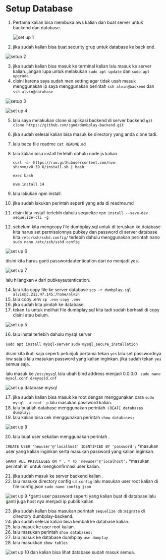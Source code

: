 # Setup Database

1. Pertama kalian bisa membuka aws kalian dan buat server untuk backend dan database.

   ![set up 1](https://user-images.githubusercontent.com/90166916/139522575-903e920a-4a17-449a-a605-97cc6e2c4266.png)

2. jika sudah kalian bisa buat security grup untuk database ke back end.

  ![setup 2](https://user-images.githubusercontent.com/90166916/139522632-5e1e19b1-4dee-4163-a31f-79392c10b1aa.png)

3. jika sudah kalian bisa masuk ke terminal kalian lalu masuk ke server kalian. jangan lupa untuk melakukan `sudo apt update` dan `sudo apt upgrade`
4. disini karena saya sudah men setting agar tidak usah masuk menggunakan ip saya menggunakan perintah `ssh alvin@backend` dan `ssh alvin@database`

  ![setup 3](https://user-images.githubusercontent.com/90166916/139522738-7b699303-fc17-46d1-a524-fcb3a87bed37.png)

  ![set up 4](https://user-images.githubusercontent.com/90166916/139522744-03bbc07b-1caf-4dee-9869-1468e8cd6fdc.png)

5. lalu saya melakukan clone si aplikasi backend di server backend `git clone https://github.com/sgnd/dumbplay-backend.git`
6. jika sudah selesai kalian bisa masuk ke directory yang anda clone tadi.
7. lalu baca file readme `cat README.md`
8. lalu kalian bisa install terlebih dahulu node.js kalian
   
   `curl -o- https://raw.githubusercontent.com/nvm-sh/nvm/v0.39.0/install.sh | bash`
   
   `exec bash`
   
   `nvm install 14`
   
9. lalu lakukan npm install.
10. jika sudah lakukan perintah seperti yang ada di readme.md 
11. disini kita install terlebih dahulu sequelize `npm install --save-dev sequelize-cli -g`
12. sebelum kita mengcopy file dumbplay.sql untuk di teruskan ke database kita harus set permissionnya pubkey dan password di server database kita `/etc/ssh/sshd.config/` terlebih dahulu menggunakan perintah nano `sudo nano /etc/ssh/sshd.config`

   ![set up 6](https://user-images.githubusercontent.com/90166916/139525789-4b7c7a47-c8d9-444c-a037-45949d5e97f7.png)
   
   disini kita harus ganti passwordautentication dari no menjadi yes.

   ![set up 7](https://user-images.githubusercontent.com/90166916/139525830-28b0a5d6-50eb-4c84-8e8a-c35ff04956f9.png)
   
   lalu hilangkan `#` dari pubkeyautentication.

14. lalu kita copy file ke server database `scp -r dumbplay.sql alvin@3.212.47.145:/home/alvin`
15. lalu copy .env `cp .env-copy .env`
16. jika sudah kita pindah ke database.
17. tekan `ls` untuk melihat file dumbplay.sql kita tadi sudah berhasil di copy disini atau belum.
   
   ![set up 5](https://user-images.githubusercontent.com/90166916/139523214-55a01d8a-befe-4759-8eda-bacc892093fe.png)

16. lalu instal terlebih dahulu mysql server

   `sudo apt install mysql-server`
   `sudo mysql_secure_installation`
   
   disini kita ikuti saja seperti petunjuk pertama tekan `yes` lalu set passwordnya low saja `0` lalu masukan password yang kalian inginkan. jika sudah tekan `yes` semua saja.
   
   lalu masuk ke `/etc/mysql` lalu ubah bind address menjadi 0.0.0.0 ` sudo nano mysql.conf.d/mysqld.cnf`
   
   ![set up database mysql](https://user-images.githubusercontent.com/90166916/139527645-3104ba36-41bb-42d3-b81f-218567559fd7.png)
   
17. jika sudah kalian bisa masuk ke root dengan menggunakan cara `sudo mysql -u root -p` lalu masukan password kalian.
18. lalu buatlah database menggunakan perintah. `CREATE databases dumplay;`
19. lalu kalian bisa cek menggunakan perintah `show databases;`

   ![set up 8](https://user-images.githubusercontent.com/90166916/139526306-d43e1668-8977-45e7-809d-cce68f792474.png)

20. lalu buat user sekalian menggunakan perintah .

   `CREATE USER 'newuser'@'localhost' IDENTIFIED BY 'password';`
    *masukan user yang kalian inginkan serta masukan password yang kalian inginkan.
   
   `GRANT ALL PRIVILEGES ON * . * TO 'newuser'@'localhost';`
    *masukan perintah ini untuk mengkonfirmasi user kalian.
    
21. jika sudah masuk ke server backend kalian .
22. lalu masuke directory config `cd config` lalu masukan user root kalian di file config.json `sudo nano config.json`

   ![set up 9](https://user-images.githubusercontent.com/90166916/139526726-f1caeb9c-e443-40f1-a2a8-0a161b8f65fb.png)
   *ganti user password seperti yang kalian buat di database lalu ganti juga host nya menjadi ip publik kalian.
   
23. jika sudah kalian bisa masukan perintah `sequelize db:migrate` di directory dumbplay-backend.
24. jika sudah selesai kalian bisa kembali ke database kalian.
25. lalu masuk ke user root kalian.
26. lalu masukan perintah `show databases;`
27. lalu masuk ke database dumbplay `use dumplay`
28. lalu masukkan `show tables` 

   ![set up 10](https://user-images.githubusercontent.com/90166916/139527765-24cd1691-9947-44e0-89bb-a28b83cec90e.png)
    dan kalian bisa lihat database sudah masuk semua.
   
